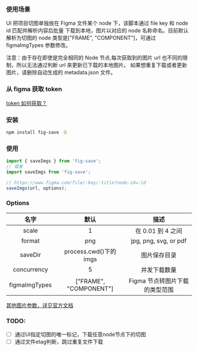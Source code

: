 ### 使用场景

UI 把项目切图单独放在 Figma 文件某个 node 下，该脚本通过 file key 和 node id 匹配并解析内容后批量
下载到本地，图片以对应的 node 名称命名。目前默认解析为切图的 node 类型是["FRAME", "COMPONENT"]，可通过 figmaImgTypes 参数修改。

注意：由于存在即使是完全相同的 Node 节点,每次获取到的图片 url 也不同的限制，所以无法通过判断 url 来更新已下载的本地图片。
如果想重复下载或者更新图片，请删除自动生成的 metadata.json 文件。

### 从 figma 获取 token

[token 如何获取？](https://www.figma.com/developers/api#access-tokens)

### 安装

```bash
npm install fig-save -D

```

### 使用

```js
import { saveImgs } from 'fig-save';
// 或者
import saveImgs from 'fig-save';

// https://www.figma.com/file/:key/:title?node-id=:id
saveImgs(url, options);
```

### Options

|     名字      |          默认          |              描述              |
| :-----------: | :--------------------: | :----------------------------: |
|     scale     |           1            |       在 0.01 到 4 之间        |
|    format     |          png           |     jpg, png, svg, or pdf      |
|    saveDir    | process.cwd()下的 imgs |          图片保存目录          |
|  concurrency  |           5            |          并发下载数量          |
| figmaImgTypes | ["FRAME", "COMPONENT"] | Figma 节点转图片下载的类型范围 |

[其他图片参数，详见官方文档](https://www.figma.com/developers/api#get-images-endpoint)

### TODO:

- [ ] 通过UI指定切图的唯一标记，下载任意node节点下的切图
- [ ] 通过文件etag判断，跳过重复文件下载
